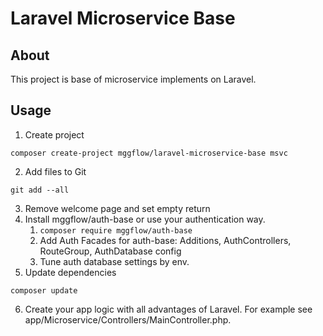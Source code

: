 # Laravel Microservice Base

## About

This project is base of microservice implements on Laravel.

## Usage

1. Create project
```
composer create-project mggflow/laravel-microservice-base msvc
```
2. Add files to Git
```
git add --all
```
3. Remove welcome page and set empty return
4. Install mggflow/auth-base or use your authentication way.
   1. ``composer require mggflow/auth-base``
   2. Add Auth Facades for auth-base: Additions, AuthControllers, RouteGroup, AuthDatabase config
   3. Tune auth database settings by env.
5. Update dependencies
```
composer update
```
6. Create your app logic with all advantages of Laravel. For example see app/Microservice/Controllers/MainController.php.
